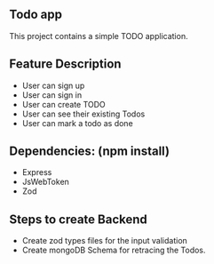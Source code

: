 ## Todo app
This project contains a simple TODO application.
## Feature Description
- User can sign up
- User can sign in
- User can create TODO
- User can see their existing Todos
- User can mark a todo as done
## Dependencies: (npm install)
- Express
- JsWebToken
- Zod
## Steps to create Backend
- Create zod types files for the input validation
- Create mongoDB Schema for retracing the Todos.